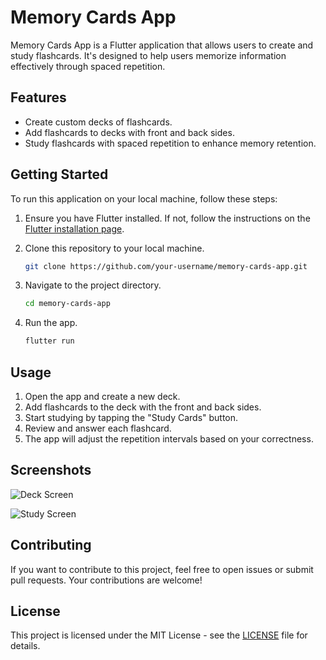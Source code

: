 # Memory Cards App

Memory Cards App is a Flutter application that allows users to create and study flashcards. It's designed to help users memorize information effectively through spaced repetition.

## Features

- Create custom decks of flashcards.
- Add flashcards to decks with front and back sides.
- Study flashcards with spaced repetition to enhance memory retention.

## Getting Started

To run this application on your local machine, follow these steps:

1. Ensure you have Flutter installed. If not, follow the instructions on the [Flutter installation page](https://flutter.dev/docs/get-started/install).
2. Clone this repository to your local machine.

   ```bash
   git clone https://github.com/your-username/memory-cards-app.git
   ```

3. Navigate to the project directory.

   ```bash
   cd memory-cards-app
   ```

4. Run the app.

   ```bash
   flutter run
   ```

## Usage

1. Open the app and create a new deck.
2. Add flashcards to the deck with the front and back sides.
3. Start studying by tapping the "Study Cards" button.
4. Review and answer each flashcard.
5. The app will adjust the repetition intervals based on your correctness.

## Screenshots

![Deck Screen](screenshots/deck_screen.png)

![Study Screen](screenshots/study_screen.png)

## Contributing

If you want to contribute to this project, feel free to open issues or submit pull requests. Your contributions are welcome!

## License

This project is licensed under the MIT License - see the [LICENSE](LICENSE) file for details.
